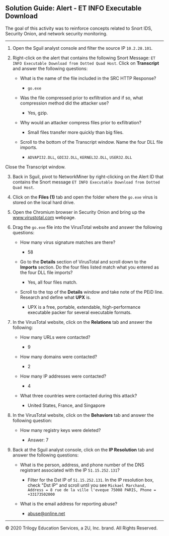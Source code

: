 ## Solution Guide: Alert - ET INFO Executable Download

The goal of this activity was to reinforce concepts related to Snort IDS, Security Onion, and network security monitoring.

---

1. Open the Sguil analyst console and filter the source IP `10.2.28.101`. 

2. Right-click on the alert that contains the following Snort Message: `ET INFO Executable Download from Dotted Quad Host`. Click on **Transcript** and answer the following questions:

    - What is the name of the file included in the SRC HTTP Response?

        - `go.exe`

    - Was the file compressed prior to exfiltration and if so, what compression method did the attacker use?

        - Yes, gzip.


    - Why would an attacker compress files prior to exfiltration?

        - Small files transfer more quickly than big files.

    - Scroll to the bottom of the Transcript window. Name the four DLL file imports.

        - `ADVAPI32.DLL`, `GDI32.DLL`, `KERNEL32.DLL`, `USER32.DLL`

Close the Transcript window.

3. Back in Sguil, pivot to NetworkMiner by right-clicking on the Alert ID that contains the Snort message `ET INFO Executable Download from Dotted Quad Host`.

4. Click on the **Files (1)** tab and open the folder where the `go.exe` virus is stored on the local hard drive.

5. Open the Chromium browser in Security Onion and bring up the www.virustotal.com webpage.

6. Drag the `go.exe` file into the VirusTotal website and answer the following questions:

    - How many virus signature matches are there?

        - 58

    - Go to the **Details** section of VirusTotal and scroll down to the **Imports** section. Do the four files listed match what you entered as the four DLL file imports?

         - Yes, all four files match.

    - Scroll to the top of the **Details** window and take note of the PEiD line. Research and define what **UPX** is.

        - UPX is a free, portable, extendable, high-performance executable packer for several executable formats.

7. In the VirusTotal website, click on the **Relations** tab and answer the following:

    - How many URLs were contacted?

        - 9

    - How many domains were contacted?

         - 2

    - How many IP addresses were contacted?

        - 4

    - What three countries were contacted during this attack? 

        - United States, France, and Singapore

8. In the VirusTotal website, click on the **Behaviors** tab and answer the following question:

     - How many registry keys were deleted?

        - Answer: 7

9. Back at the Sguil analyst console, click on the **IP Resolution** tab and answer the following questions:

    - What is the person, address, and phone number of the DNS registrant associated with the IP `51.15.252.131`?

        - Filter for the Dst IP of `51.15.252.131`. In the IP resolution box, check "Dst IP" and scroll until you see
        `Mickael Marchand, Address = 8 rue de la ville l'eveque 75008 PARIS, Phone = +33173502000`

     - What is the email address for reporting abuse?

        - abuse@online.net

---
© 2020 Trilogy Education Services, a 2U, Inc. brand. All Rights Reserved.
